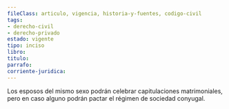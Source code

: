 ```yaml
---
fileClass: articulo, vigencia, historia-y-fuentes, codigo-civil
tags:
- derecho-civil
- derecho-privado
estado: vigente
tipo: inciso
libro:
titulo:
parrafo:
corriente-juridica:
---
```

Los esposos del mismo sexo podrán celebrar capitulaciones matrimoniales, pero en caso alguno podrán pactar el régimen de sociedad conyugal.